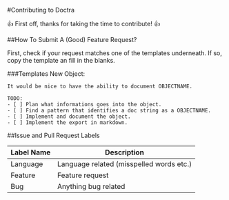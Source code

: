 #Contributing to Doctra

:+1: First off, thanks for taking the time to contribute! :+1:

##How To Submit A (Good) Feature Request?

First, check if your request matches one of the templates underneath. If so, copy the template an fill in the blanks.

###Templates
New Object:
```
It would be nice to have the ability to document OBJECTNAME.

TODO:
- [ ] Plan what informations goes into the object.
- [ ] Find a pattern that identifies a doc string as a OBJECTNAME.
- [ ] Implement and document the object.
- [ ] Implement the export in markdown.
```
##Issue and Pull Request Labels

Label Name | Description
---------- | -----------
Language | Language related (misspelled words etc.)
Feature | Feature request
Bug | Anything bug related
